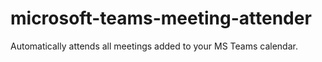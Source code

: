 # microsoft-teams-meeting-attender
 Automatically attends all meetings added to your MS Teams calendar.
